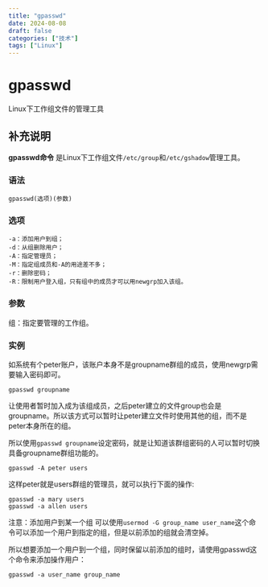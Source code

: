 ```yaml
---
title: "gpasswd"
date: 2024-08-08
draft: false
categories: ["技术"]
tags: ["Linux"]
---
```

gpasswd
===

Linux下工作组文件的管理工具

## 补充说明

**gpasswd命令** 是Linux下工作组文件`/etc/group`和`/etc/gshadow`管理工具。

###  语法

```shell
gpasswd(选项)(参数)
```

###  选项

```shell
-a：添加用户到组；
-d：从组删除用户；
-A：指定管理员；
-M：指定组成员和-A的用途差不多；
-r：删除密码；
-R：限制用户登入组，只有组中的成员才可以用newgrp加入该组。
```

###  参数

组：指定要管理的工作组。

###  实例

如系统有个peter账户，该账户本身不是groupname群组的成员，使用newgrp需要输入密码即可。

```shell
gpasswd groupname
```

让使用者暂时加入成为该组成员，之后peter建立的文件group也会是groupname。所以该方式可以暂时让peter建立文件时使用其他的组，而不是peter本身所在的组。

所以使用`gpasswd groupname`设定密码，就是让知道该群组密码的人可以暂时切换具备groupname群组功能的。

```shell
gpasswd -A peter users
```

这样peter就是users群组的管理员，就可以执行下面的操作:

```shell
gpasswd -a mary users
gpasswd -a allen users
```

注意：添加用户到某一个组 可以使用`usermod -G group_name user_name`这个命令可以添加一个用户到指定的组，但是以前添加的组就会清空掉。

所以想要添加一个用户到一个组，同时保留以前添加的组时，请使用gpasswd这个命令来添加操作用户：

```shell
gpasswd -a user_name group_name
```


